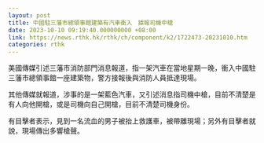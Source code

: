```yaml
---
layout: post
title: 中國駐三藩市總領事館建築有汽車衝入　據報司機中槍
date: 2023-10-10 09:19:40.000000000 +08:00
link: https://news.rthk.hk/rthk/ch/component/k2/1722473-20231010.htm
categories: rthk
---
```


美國傳媒引述三藩市消防部門消息報道，指一架汽車在當地星期一晚，衝入中國駐三藩市總領事館一座建築物，警方接報後與消防人員抵達現場。

其他傳媒就報道，涉事的是一架藍色汽車，又引述消息指司機中槍，目前不清楚是有人向他開槍，或是司機向自己開槍，目前不清楚司機身份。

有目擊者表示，見到一名流血的男子被抬上救護車，被帶離現場；另外有目擊者就說，現場傳出多響槍聲。
